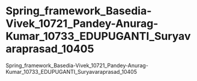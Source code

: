 # Spring_framework_Basedia-Vivek_10721_Pandey-Anurag-Kumar_10733_EDUPUGANTI_Suryavaraprasad_10405
Spring_framework_Basedia-Vivek_10721_Pandey-Anurag-Kumar_10733_EDUPUGANTI_Suryavaraprasad_10405
